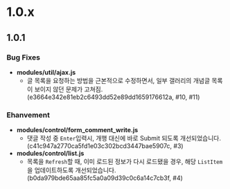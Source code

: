 1.0.x
==========

## 1.0.1

### Bug Fixes
- **modules/util/ajax.js**
  - 글 목록을 요청하는 방법을 근본적으로 수정하면서, 일부 갤러리의 개념글 목록이 보이지 않던 문제가 고쳐짐.
    (e3664e342e81eb2c6493dd52e89dd1659176612a, #10, #11)

### Ehanvement
- **modules/control/form_comment_write.js**
  - 댓글 작성 중 `Enter`입력시, 개행 대신에 바로 Submit 되도록 개선되었습니다.
    (c41c947a2770ca5fd1e03c302bcd3447bae5907c, #3)
- **modules/control/list.js**
  - 목록을 `Refresh`할 때, 이미 로드된 정보가 다시 로드됐을 경우, 해당 `ListItem`을 업데이트하도록 개선되었습니다. 
    (b0da979bde65aa85fc5a0a09d39c0c6a14c7cb3f, #4)